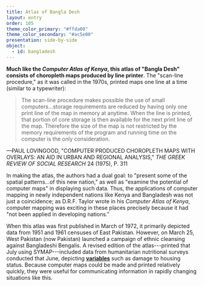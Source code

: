 ```yaml
---
title: Atlas of Bangla Desh
layout: entry
order: 105
theme_color_primary: "#ffda00"
theme_color_secondary: "#ac5e00"
presentation: side-by-side
object:
  - id: bangladesh
---
```


**Much like the *Computer Atlas of Kenya*, this atlas of "Bangla Desh" consists of choropleth maps produced by line printer**. The "scan-line procedure," as it was called in the 1970s, printed maps one line at a time (similar to a typewriter):

> The scan-line procedure makes possible the use of small computers...storage requirements are reduced by having only one print line of the map in memory at anytime. When the line is printed, that portion of core storage is then available for the next print line of the map. Therefore the size of the map is not restricted by the memory requirements of the program and running time on the computer is the only consideration.

<div class="container pullquote-citation">—PAUL LOVINGOOD, "COMPUTER PRODUCED CHOROPLETH MAPS WITH OVERLAYS: AN AID IN URBAN AND REGIONAL ANALYSIS," <i>THE GREEK REVIEW OF SOCIAL RESEARCH</i> 24 (1975), P. 311</div>

In making the atlas, the authors had a dual goal: to "present some of the spatial patterns...of this new nation," as well as "examine the potential of computer maps" in displaying such data. Thus, the applications of computer mapping in newly independent nations like Kenya and Bangladesh was not just a coincidence; as D.R.F. Taylor wrote in his *Computer Atlas of Kenya*, computer mapping was exciting in these places precisely because it had "not been applied in developing nations."

When this atlas was first published in March of 1972, it primarily depicted data from 1951 and 1961 censuses of East Pakistan. However, on March 25, West Pakistan (now Pakistan) launched a campaign of ethnic cleansing against Bangladeshi Bengalis. A revised edition of the atlas---printed that July using SYMAP---included data from humanitarian nutritional surveys conducted that June, depicting **<a class="gloss" target="blank" href="../../../glossary/">variables</a>** such as damage to housing status. Because computer maps could be made and printed relatively quickly, they were useful for communicating information in rapidly changing situations like this.